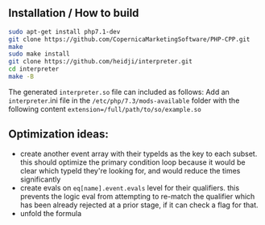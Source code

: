 ## Installation / How to build
```bash
sudo apt-get install php7.1-dev
git clone https://github.com/CopernicaMarketingSoftware/PHP-CPP.git
make
sudo make install
git clone https://github.com/heidji/interpreter.git
cd interpreter
make -B
```

The generated `interpreter.so` file can included as follows:
Add an `interpreter`.ini file in the `/etc/php/7.3/mods-available` folder with the following content
`extension=/full/path/to/so/example.so`

## Optimization ideas:
- create another event array with their typeIds as the key to each subset. this should optimize the primary condition loop because it would be clear which typeId they're looking for, and would reduce the times significantly
- create evals on `eq[name].event.evals` level for their qualifiers. this prevents the logic eval from attempting to re-match the qualifier which has been already rejected at a prior stage, if it can check a flag for that.
- unfold the formula
